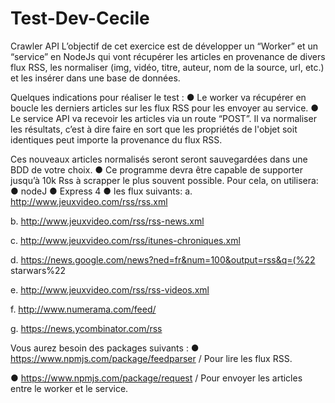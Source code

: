 # Test-Dev-Cecile
Crawler API
L’objectif de cet exercice est de développer un “Worker” et un “service” en NodeJs
qui vont récupérer les articles en provenance de divers flux RSS, les normaliser
(img, vidéo, titre, auteur, nom de la source, url, etc.) et les insérer dans une base de
données.

Quelques indications pour réaliser le test :
● Le worker va récupérer en boucle les derniers articles sur les flux RSS pour
les envoyer au service.
● Le service API va recevoir les articles via un route “POST”. Il va normaliser
les résultats, c’est à dire faire en sort que les propriétés de l'objet soit
identiques peut importe la provenance du flux RSS.

Ces nouveaux articles normalisés seront seront sauvegardées dans une BDD
de votre choix.
● Ce programme devra être capable de supporter jusqu’à 10k Rss à scrapper le
plus souvent possible.
Pour cela, on utilisera:
● nodeJ
● Express 4
● les flux suivants:
a. http://www.jeuxvideo.com/rss/rss.xml

b. http://www.jeuxvideo.com/rss/rss-news.xml

c. http://www.jeuxvideo.com/rss/itunes-chroniques.xml

d. https://news.google.com/news?ned=fr&num=100&output=rss&q=(%22
starwars%22

e. http://www.jeuxvideo.com/rss/rss-videos.xml

f. http://www.numerama.com/feed/

g. https://news.ycombinator.com/rss


Vous aurez besoin des packages suivants :
● https://www.npmjs.com/package/feedparser / Pour lire les flux RSS.

● https://www.npmjs.com/package/request / Pour envoyer les articles entre le
worker et le service.
